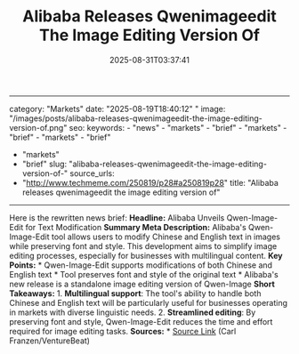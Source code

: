 ﻿---
title: "Alibaba Releases Qwenimageedit The Image Editing Version Of"
date: "2025-08-31T03:37:41"
category: "Tech"
slug: "alibaba-releases-qwenimageedit-the-image-editing-version-of"
image: "/images/posts/systemobject.jpg"
tags: ["tech", "news"]
---

---
category: "Markets"
date: "2025-08-19T18:40:12"
"
image: "/images/posts/alibaba-releases-qwenimageedit-the-image-editing-version-of.png"
seo:
  keywords:
    - "news"
    - "markets"
    - "brief"
    - "markets"
    - "brief"
    - "markets"
    - "brief"
  - "markets"
  - "brief"
slug: "alibaba-releases-qwenimageedit-the-image-editing-version-of-"
source_urls:
  - "http://www.techmeme.com/250819/p28#a250819p28"
title: "Alibaba releases qwenimageedit the image editing version of"

---

Here is the rewritten news brief:  **Headline:** Alibaba Unveils Qwen-Image-Edit for Text Modification  **Summary Meta Description:** Alibaba's Qwen-Image-Edit tool allows users to modify Chinese and English text in images while preserving font and style. This development aims to simplify image editing processes, especially for businesses with multilingual content.  **Key Points:**  * Qwen-Image-Edit supports modifications of both Chinese and English text * Tool preserves font and style of the original text * Alibaba's new release is a standalone image editing version of Qwen-Image  **Short Takeaways:**  1. **Multilingual support**: The tool's ability to handle both Chinese and English text will be particularly useful for businesses operating in markets with diverse linguistic needs. 2. **Streamlined editing**: By preserving font and style, Qwen-Image-Edit reduces the time and effort required for image editing tasks.  **Sources:**  * [Source Link](http://www.techmeme.com/250819/p28#a250819p28) (Carl Franzen/VentureBeat)
